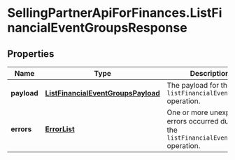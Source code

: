 # SellingPartnerApiForFinances.ListFinancialEventGroupsResponse

## Properties
Name | Type | Description | Notes
------------ | ------------- | ------------- | -------------
**payload** | [**ListFinancialEventGroupsPayload**](ListFinancialEventGroupsPayload.md) | The payload for the `listFinancialEventGroups` operation. | [optional] 
**errors** | [**ErrorList**](ErrorList.md) | One or more unexpected errors occurred during the `listFinancialEventGroups` operation. | [optional] 


